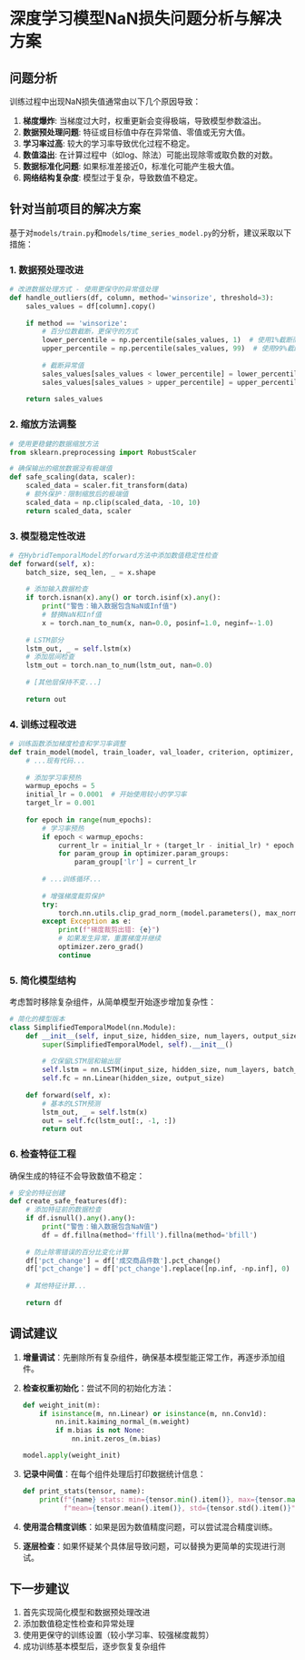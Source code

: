 # 深度学习模型NaN损失问题分析与解决方案

## 问题分析

训练过程中出现NaN损失值通常由以下几个原因导致：

1. **梯度爆炸**: 当梯度过大时，权重更新会变得极端，导致模型参数溢出。
2. **数据预处理问题**: 特征或目标值中存在异常值、零值或无穷大值。
3. **学习率过高**: 较大的学习率导致优化过程不稳定。
4. **数值溢出**: 在计算过程中（如log、除法）可能出现除零或取负数的对数。
5. **数据标准化问题**: 如果标准差接近0，标准化可能产生极大值。
6. **网络结构复杂度**: 模型过于复杂，导致数值不稳定。

## 针对当前项目的解决方案

基于对`models/train.py`和`models/time_series_model.py`的分析，建议采取以下措施：

### 1. 数据预处理改进

```python
# 改进数据处理方式 - 使用更保守的异常值处理
def handle_outliers(df, column, method='winsorize', threshold=3):
    sales_values = df[column].copy()
    
    if method == 'winsorize':
        # 百分位数截断，更保守的方式
        lower_percentile = np.percentile(sales_values, 1)  # 使用1%截断而非5%
        upper_percentile = np.percentile(sales_values, 99)  # 使用99%截断而非95%
        
        # 截断异常值
        sales_values[sales_values < lower_percentile] = lower_percentile
        sales_values[sales_values > upper_percentile] = upper_percentile
    
    return sales_values
```

### 2. 缩放方法调整

```python
# 使用更稳健的数据缩放方法
from sklearn.preprocessing import RobustScaler

# 确保输出的缩放数据没有极端值
def safe_scaling(data, scaler):
    scaled_data = scaler.fit_transform(data)
    # 额外保护：限制缩放后的极端值
    scaled_data = np.clip(scaled_data, -10, 10)
    return scaled_data, scaler
```

### 3. 模型稳定性改进

```python
# 在HybridTemporalModel的forward方法中添加数值稳定性检查
def forward(self, x):
    batch_size, seq_len, _ = x.shape
    
    # 添加输入数据检查
    if torch.isnan(x).any() or torch.isinf(x).any():
        print("警告：输入数据包含NaN或Inf值")
        # 替换NaN和Inf值
        x = torch.nan_to_num(x, nan=0.0, posinf=1.0, neginf=-1.0)
    
    # LSTM部分
    lstm_out, _ = self.lstm(x)
    # 添加层间检查
    lstm_out = torch.nan_to_num(lstm_out, nan=0.0)
    
    # [其他层保持不变...]
    
    return out
```

### 4. 训练过程改进

```python
# 训练函数添加梯度检查和学习率调整
def train_model(model, train_loader, val_loader, criterion, optimizer, device, num_epochs=100, patience=10):
    # ...现有代码...
    
    # 添加学习率预热
    warmup_epochs = 5
    initial_lr = 0.0001  # 开始使用较小的学习率
    target_lr = 0.001
    
    for epoch in range(num_epochs):
        # 学习率预热
        if epoch < warmup_epochs:
            current_lr = initial_lr + (target_lr - initial_lr) * epoch / warmup_epochs
            for param_group in optimizer.param_groups:
                param_group['lr'] = current_lr
        
        # ...训练循环...
            
        # 增强梯度裁剪保护
        try:
            torch.nn.utils.clip_grad_norm_(model.parameters(), max_norm=0.5)  # 更严格的梯度裁剪
        except Exception as e:
            print(f"梯度裁剪出错: {e}")
            # 如果发生异常，重置梯度并继续
            optimizer.zero_grad()
            continue
```

### 5. 简化模型结构

考虑暂时移除复杂组件，从简单模型开始逐步增加复杂性：

```python
# 简化的模型版本
class SimplifiedTemporalModel(nn.Module):
    def __init__(self, input_size, hidden_size, num_layers, output_size, seq_len):
        super(SimplifiedTemporalModel, self).__init__()
        
        # 仅保留LSTM层和输出层
        self.lstm = nn.LSTM(input_size, hidden_size, num_layers, batch_first=True)
        self.fc = nn.Linear(hidden_size, output_size)
        
    def forward(self, x):
        # 基本的LSTM预测
        lstm_out, _ = self.lstm(x)
        out = self.fc(lstm_out[:, -1, :])
        return out
```

### 6. 检查特征工程

确保生成的特征不会导致数值不稳定：

```python
# 安全的特征创建
def create_safe_features(df):
    # 添加特征前的数据检查
    if df.isnull().any().any():
        print("警告：输入数据包含NaN值")
        df = df.fillna(method='ffill').fillna(method='bfill')
    
    # 防止除零错误的百分比变化计算
    df['pct_change'] = df['成交商品件数'].pct_change()
    df['pct_change'] = df['pct_change'].replace([np.inf, -np.inf], 0)
    
    # 其他特征计算...
    
    return df
```

## 调试建议

1. **增量调试**：先删除所有复杂组件，确保基本模型能正常工作，再逐步添加组件。

2. **检查权重初始化**：尝试不同的初始化方法：
   ```python
   def weight_init(m):
       if isinstance(m, nn.Linear) or isinstance(m, nn.Conv1d):
           nn.init.kaiming_normal_(m.weight)
           if m.bias is not None:
               nn.init.zeros_(m.bias)
   
   model.apply(weight_init)
   ```

3. **记录中间值**：在每个组件处理后打印数据统计信息：
   ```python
   def print_stats(tensor, name):
       print(f"{name} stats: min={tensor.min().item()}, max={tensor.max().item()}, "
             f"mean={tensor.mean().item()}, std={tensor.std().item()}")
   ```

4. **使用混合精度训练**：如果是因为数值精度问题，可以尝试混合精度训练。

5. **逐层检查**：如果怀疑某个具体层导致问题，可以替换为更简单的实现进行测试。

## 下一步建议

1. 首先实现简化模型和数据预处理改进
2. 添加数值稳定性检查和异常处理
3. 使用更保守的训练设置（较小学习率、较强梯度裁剪）
4. 成功训练基本模型后，逐步恢复复杂组件 